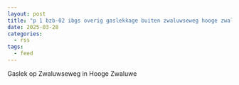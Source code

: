 ```yaml
---
layout: post
title: "p 1 bzb-02 ibgs overig gaslekkage buiten zwaluwseweg hooge zwaluwe 205092 205431"
date: 2025-03-28
categories: 
  - rss
tags: 
  - feed
---
```


Gaslek op Zwaluwseweg in Hooge Zwaluwe
